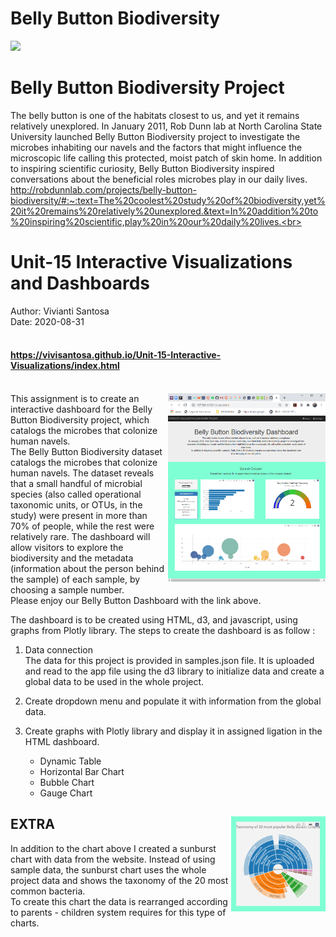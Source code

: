 # Belly Button Biodiversity <br>
<img src="http://robdunnlab.com/wp-content/uploads/microbes-sem.jpg" width="1080"><br>

# Belly Button Biodiversity Project<br>
The belly button is one of the habitats closest to us, and yet it remains relatively unexplored. In January 2011, Rob Dunn lab at North Carolina State University launched Belly Button Biodiversity project to investigate the microbes inhabiting our navels and the factors that might influence the microscopic life calling this protected, moist patch of skin home. In addition to inspiring scientific curiosity, Belly Button Biodiversity inspired conversations about the beneficial roles microbes play in our daily lives.<br>
http://robdunnlab.com/projects/belly-button-biodiversity/#:~:text=The%20coolest%20study%20of%20biodiversity,yet%20it%20remains%20relatively%20unexplored.&text=In%20addition%20to%20inspiring%20scientific,play%20in%20our%20daily%20lives.<br>

# Unit-15 Interactive Visualizations and Dashboards
Author: Vivianti Santosa <br>
Date: 2020-08-31 <br><br>

#### https://vivisantosa.github.io/Unit-15-Interactive-Visualizations/index.html<br><br>
<img align="right" src="Images/Screenshot 1.png" width="50%">
This assignment is to create an interactive dashboard for the Belly Button Biodiversity project, which catalogs the microbes that colonize human navels. <br>
The Belly Button Biodiversity dataset catalogs the microbes that colonize human navels. The dataset reveals that a small handful of microbial species (also called operational taxonomic units, or OTUs, in the study) were present in more than 70% of people, while the rest were relatively rare.
The dashboard will allow visitors to explore the biodiversity and the metadata (information about the person behind the sample) of each sample, by choosing a sample number.<br>
Please enjoy our Belly Button Dashboard with the link above. <br>

The dashboard is to be created using HTML, d3, and javascript, using graphs from Plotly library. The steps to create the dashboard is as follow :<br>

1. Data connection<br>
  The data for this project is provided in samples.json file. It is uploaded and read to the app file using the d3 library to initialize data and create a global data to be used in the whole project. <br>

2. Create dropdown menu and populate it with information from the global data.<br>

3. Create graphs with Plotly library and display it in assigned ligation in the HTML dashboard.  <br>
    - Dynamic Table
    - Horizontal Bar Chart 
    - Bubble Chart 
    - Gauge Chart

## EXTRA <img  align="right" src="/Images/sunburst.png" width="30%"><br>
In addition to the chart above I created a sunburst chart with data from the website. Instead of using sample data, the sunburst chart uses the whole project data and shows the taxonomy of the 20 most common bacteria.  <br>
To create this chart the data is rearranged according to parents - children system requires for this type of charts.
